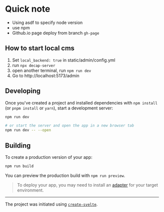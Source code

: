 # Quick note

- Using asdf to specify node version
- use npm
- Github.io page deploy from branch `gh-page`

## How to start local cms

1. Set `local_backend: true` in static/admin/config.yml
2. run `npx decap-server`
3. open another terminal, run `npm run dev`
4. Go to http://localhost:5173/admin

## Developing

Once you've created a project and installed dependencies with `npm install` (or `pnpm install` or `yarn`), start a development server:

```bash
npm run dev

# or start the server and open the app in a new browser tab
npm run dev -- --open
```

## Building

To create a production version of your app:

```bash
npm run build
```

You can preview the production build with `npm run preview`.

> To deploy your app, you may need to install an [adapter](https://kit.svelte.dev/docs/adapters) for your target environment.

---

The project was initiated using [`create-svelte`](https://github.com/sveltejs/kit/tree/master/packages/create-svelte).
